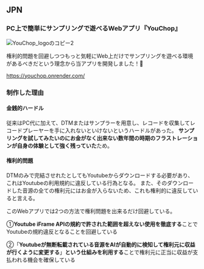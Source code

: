 ## JPN
### PC上で簡単にサンプリングで遊べるWebアプリ『YouChop』
![YouChop_logoのコピー2](https://github.com/user-attachments/assets/b8d011d3-36c4-4ebb-b0d7-114f3265bf0a)

権利的問題を回避しつつもっと気軽にWeb上だけでサンプリングを遊べる環境があるべきだという理念から当アプリを開発しました！🎤

https://youchop.onrender.com/

### 制作した理由
#### 金銭的ハードル
従来はPC代に加えて、DTMまたはサンプラーを用意し、レコードを収集してレコードプレーヤーを手に入れないといけないというハードルがあった。
**サンプリングを試してみたいのにお金がなく出来ない数年間の時期のフラストレーションが自身の体験として強く残っていた**ため。

#### 権利的問題
DTMのみで完結させれたとしてもYoutubeからダウンロードする必要があり、これはYoutubeの利用規約に違反している行為となる。
また、そのダウンロードした音源の全ての権利元にはお金が入らないため、これも権利的に違反していると言える。

このWebアプリでは2つの方法で権利問題を出来るだけ回避している。

①**Youtube iFrame APIの規約で許された範囲を超えない使用を徹底する**ことでYoutubeの規約違反となることを回避している

②「**Youtubeが無断転載されている音源をAIが自動的に検知して権利元に収益が行くように変更する**」**という仕組みを利用する**ことで権利元に正当に収益が支払われる機会を確保している
